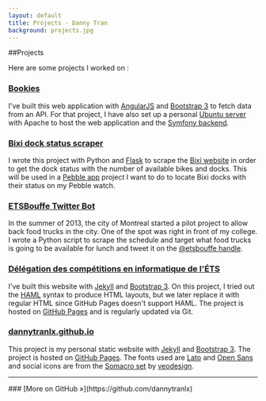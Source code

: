 ```yaml
---
layout: default
title: Projects · Danny Tran
background: projects.jpg
---
```


##Projects

Here are some projects I worked on :

### [Bookies](http://dtrn.co/bookies-web/app)

I've built this web application with [AngularJS](http://angularjs.org/) and [Bootstrap 3](http://getbootstrap.com/) to fetch data from an API. For that project, I have also set up a personal [Ubuntu server](http://dtrn.co/) with Apache to host the web application and the [Symfony backend](https://github.com/fpoirier1/bookies-app).

### [Bixi dock status scraper](http://bixi-api.herokuapp.com/)

I wrote this project with Python and [Flask](http://flask.pocoo.org/) to scrape the [Bixi website](http://montreal.bixi.com) in order to get the dock status with the number of available bikes and docks. This will be used in a [Pebble app](https://developer.getpebble.com/) project I want to do to locate Bixi docks with their status on my Pebble watch.

### [ETSBouffe Twitter Bot](https://github.com/dannytranlx/etsbouffe-bot)

In the summer of 2013, the city of Montreal started a pilot project to allow back food trucks in the city. One of the spot was right in front of my college. I wrote a Python script to scrape the schedule and target what food trucks is going to be available for lunch and tweet it on the [@etsbouffe handle](https://twitter.com/etsbouffe).

### [D&eacute;l&eacute;gation des comp&eacute;titions en informatique de l'&Eacute;TS](http://dciets.com/)

I've built this website with [Jekyll](http://jekyllrb.com/) and [Bootstrap 3](http://getbootstrap.com/). On this project, I tried out the [HAML](http://haml.info) syntax to produce HTML layouts, but we later replace it with regular HTML since GitHub Pages doesn't support HAML. The project is hosted on [GitHub Pages](https://github.com/dciets/dciets.github.io) and is regularly updated via Git.

### [dannytranlx.github.io](http://dannytran.ca)

This project is my personal static website with [Jekyll](http://jekyllrb.com/) and [Bootstrap 3](http://getbootstrap.com/). The project is hosted on [GitHub Pages](https://github.com/dannytranlx/dannytranlx.github.io). The fonts used are [Lato](http://www.google.com/fonts/specimen/Lato) and [Open Sans](http://www.google.com/fonts/specimen/Open+Sans) and social icons are from the [Somacro set](http://veodesign.com/2011/en/11/08/somacro-27-free-big-and-simple-social-media-icons/) by [veodesign](http://veodesign.com/).

<hr>
### [More on GitHub »](https://github.com/dannytranlx)
